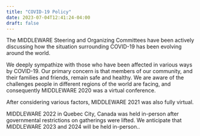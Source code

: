 ```yaml
---
title: "COVID-19 Policy"
date: 2023-07-04T12:41:24-04:00
draft: false
---
```



The MIDDLEWARE Steering and Organizing Committees have been actively discussing how the situation surrounding COVID-19 has been evolving around the world. 

We deeply sympathize with those who have been affected in various ways by COVID-19. Our primary concern is that members of our community, and their families and friends, remain safe and healthy. We are aware of the challenges people in different regions of the world are facing, and consequently MIDDLEWARE 2020 was a virtual conference.

After considering various factors, MIDDLEWARE 2021 was also fully virtual.

MIDDLEWARE 2022 in Quebec City, Canada was held in-person after governmental restrictions on gatherings were lifted. We anticipate that MIDDLEWARE 2023 and 2024 will be held in-person..

